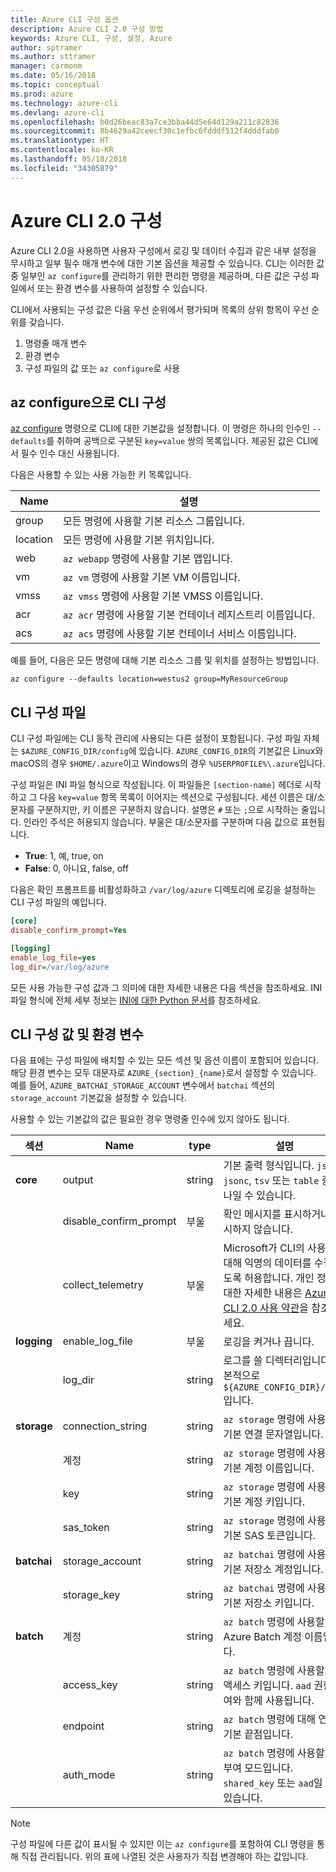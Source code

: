 ```yaml
---
title: Azure CLI 구성 옵션
description: Azure CLI 2.0 구성 방법
keywords: Azure CLI, 구성, 설정, Azure
author: sptramer
ms.author: sttramer
manager: carmonm
ms.date: 05/16/2018
ms.topic: conceptual
ms.prod: azure
ms.technology: azure-cli
ms.devlang: azure-cli
ms.openlocfilehash: b0d26beac83a7ce3bba44d5e64d129a211c82836
ms.sourcegitcommit: 8b4629a42ceecf30c1efbc6fdddf512f4dddfab0
ms.translationtype: HT
ms.contentlocale: ko-KR
ms.lasthandoff: 05/18/2018
ms.locfileid: "34305879"
---
```

# <a name="azure-cli-20-configuration"></a>Azure CLI 2.0 구성

Azure CLI 2.0을 사용하면 사용자 구성에서 로깅 및 데이터 수집과 같은 내부 설정을 무시하고 일부 필수 매개 변수에 대한 기본 옵션을 제공할 수 있습니다. CLI는 이러한 값 중 일부인 `az configure`를 관리하기 위한 편리한 명령을 제공하며, 다른 값은 구성 파일에서 또는 환경 변수를 사용하여 설정할 수 있습니다.

CLI에서 사용되는 구성 값은 다음 우선 순위에서 평가되며 목록의 상위 항목이 우선 순위를 갖습니다.

1. 명령줄 매개 변수
2. 환경 변수
3. 구성 파일의 값 또는 `az configure`로 사용

## <a name="cli-configuration-with-az-configure"></a>az configure으로 CLI 구성

[az configure](/cli/azure/reference-index#az-configure) 명령으로 CLI에 대한 기본값을 설정합니다.
이 명령은 하나의 인수인 `--defaults`를 취하며 공백으로 구분된 `key=value` 쌍의 목록입니다. 제공된 값은 CLI에서 필수 인수 대신 사용됩니다.

다음은 사용할 수 있는 사용 가능한 키 목록입니다.

| Name | 설명 |
|------|-------------|
| group | 모든 명령에 사용할 기본 리소스 그룹입니다. |
| location | 모든 명령에 사용할 기본 위치입니다. |
| web | `az webapp` 명령에 사용할 기본 앱입니다. |
| vm | `az vm` 명령에 사용할 기본 VM 이름입니다. |
| vmss | `az vmss` 명령에 사용할 기본 VMSS 이름입니다. |
| acr | `az acr` 명령에 사용할 기본 컨테이너 레지스트리 이름입니다. |
| acs | `az acs` 명령에 사용할 기본 컨테이너 서비스 이름입니다. |

예를 들어, 다음은 모든 명령에 대해 기본 리소스 그룹 및 위치를 설정하는 방법입니다.

```azurecli-interactive
az configure --defaults location=westus2 group=MyResourceGroup
```

## <a name="cli-configuration-file"></a>CLI 구성 파일

CLI 구성 파일에는 CLI 동작 관리에 사용되는 다른 설정이 포함됩니다. 구성 파일 자체는 `$AZURE_CONFIG_DIR/config`에 있습니다. `AZURE_CONFIG_DIR`의 기본값은 Linux와 macOS의 경우 `$HOME/.azure`이고 Windows의 경우 `%USERPROFILE%\.azure`입니다.

구성 파일은 INI 파일 형식으로 작성됩니다. 이 파일들은 `[section-name]` 헤더로 시작하고 그 다음 `key=value` 항목 목록이 이어지는 섹션으로 구성됩니다. 세션 이름은 대/소문자를 구분하지만, 키 이름은 구분하지 않습니다.
설명은 `#` 또는 `;`으로 시작하는 줄입니다. 인라인 주석은 허용되지 않습니다. 부울은 대/소문자를 구분하며 다음 값으로 표현됩니다.

* __True__: 1, 예, true, on
* __False__: 0, 아니요, false, off

다음은 확인 프롬프트를 비활성화하고 `/var/log/azure` 디렉토리에 로깅을 설정하는 CLI 구성 파일의 예입니다.

```ini
[core]
disable_confirm_prompt=Yes

[logging]
enable_log_file=yes
log_dir=/var/log/azure
```

모든 사용 가능한 구성 값과 그 의미에 대한 자세한 내용은 다음 섹션을 참조하세요. INI 파일 형식에 전체 세부 정보는 [INI에 대한 Python 문서](https://docs.python.org/3/library/configparser.html#supported-ini-file-structure)를 참조하세요.

## <a name="cli-configuration-values-and-environment-variables"></a>CLI 구성 값 및 환경 변수

다음 표에는 구성 파일에 배치할 수 있는 모든 섹션 및 옵션 이름이 포함되어 있습니다. 해당 환경 변수는 모두 대문자로 `AZURE_{section}_{name}`로서 설정할 수 있습니다. 예를 들어, `AZURE_BATCHAI_STORAGE_ACCOUNT` 변수에서 `batchai` 섹션의 `storage_account` 기본값을 설정할 수 있습니다.

사용할 수 있는 기본값의 값은 필요한 경우 명령줄 인수에 있지 않아도 됩니다.

| 섹션 | Name      | type | 설명|
|---------|-----------|------|------------|
| __core__ | output | string | 기본 출력 형식입니다. `json`, `jsonc`, `tsv` 또는 `table` 중 하나일 수 있습니다. |
| | disable\_confirm\_prompt | 부울 | 확인 메시지를 표시하거나 표시하지 않습니다. |
| | collect\_telemetry | 부울 | Microsoft가 CLI의 사용에 대해 익명의 데이터를 수집하도록 허용합니다. 개인 정보에 대한 자세한 내용은 [Azure CLI 2.0 사용 약관](http://aka.ms/AzureCliLegal)을 참조하세요. |
| __logging__ | enable\_log\_file | 부울 | 로깅을 켜거나 끕니다. |
| | log\_dir | string | 로그를 쓸 디렉터리입니다. 기본적으로 `${AZURE_CONFIG_DIR}/logs`입니다. |
| __storage__ | connection\_string | string | `az storage` 명령에 사용할 기본 연결 문자열입니다. |
| | 계정 | string | `az storage` 명령에 사용할 기본 계정 이름입니다. |
| | key | string | `az storage` 명령에 사용할 기본 계정 키입니다. |
| | sas\_token | string | `az storage` 명령에 사용할 기본 SAS 토큰입니다. |
| __batchai__ | storage\_account | string | `az batchai` 명령에 사용할 기본 저장소 계정입니다. |
| | storage\_key | string | `az batchai` 명령에 사용할 기본 저장소 키입니다. |
| __batch__ | 계정 | string | `az batch` 명령에 사용할 기본 Azure Batch 계정 이름입니다. |
| | access\_key | string | `az batch` 명령에 사용할 기본 액세스 키입니다. `aad` 권한 부여와 함께 사용됩니다. |
| | endpoint | string | `az batch` 명령에 대해 연결할 기본 끝점입니다. |
| | auth\_mode | string | `az batch` 명령에 사용할 권한 부여 모드입니다. `shared_key` 또는 `aad`일 수 있습니다. |

> [!NOTE]
> 구성 파일에 다른 값이 표시될 수 있지만 이는 `az configure`를 포함하여 CLI 명령을 통해 직접 관리됩니다. 위의 표에 나열된 것은 사용자가 직접 변경해야 하는 값입니다.